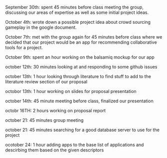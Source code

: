 September 30th: spent 45 minutes before class meeting the group, discussing our areas of expertise as well as some initial project ideas.

October 4th: wrote down a possible project idea about crowd sourcing gameplay in the google document.

October 7th: met with the group again for 45 minutes before class where we decided that our project would be an app for recommending collaborative tools for a project.

October 9th: spent an hour working on the balsamiq mockup for our app

october 12th: 30 minutes looking at and responding to some github issues

october 13th: 1 hour looking through literature to find stuff to add to the literature review section of our proposal

octobor 13th: 1 hour working on slides for proposal presentation

october 14th: 45 minute meeting before class, finalized our presentation

octobr 16TH: 2 hours working on proposal report

october 21: 45 minutes group meeting

october 21: 45 minutes searching for a good database server to use for the project

ocotober 24: 1 hour adding apps to the base list of applications and descirbing them based on the given descriptors
